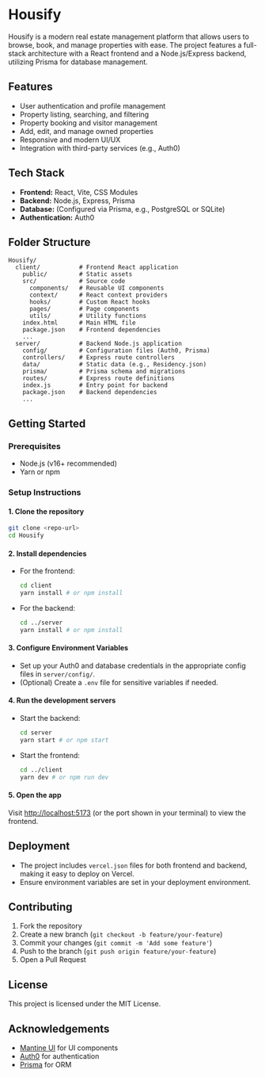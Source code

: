 # Housify

Housify is a modern real estate management platform that allows users to browse, book, and manage properties with ease. The project features a full-stack architecture with a React frontend and a Node.js/Express backend, utilizing Prisma for database management.

## Features

- User authentication and profile management
- Property listing, searching, and filtering
- Property booking and visitor management
- Add, edit, and manage owned properties
- Responsive and modern UI/UX
- Integration with third-party services (e.g., Auth0)

## Tech Stack

- **Frontend:** React, Vite, CSS Modules
- **Backend:** Node.js, Express, Prisma
- **Database:** (Configured via Prisma, e.g., PostgreSQL or SQLite)
- **Authentication:** Auth0

## Folder Structure

```
Housify/
  client/           # Frontend React application
    public/         # Static assets
    src/            # Source code
      components/   # Reusable UI components
      context/      # React context providers
      hooks/        # Custom React hooks
      pages/        # Page components
      utils/        # Utility functions
    index.html      # Main HTML file
    package.json    # Frontend dependencies
    ...
  server/           # Backend Node.js application
    config/         # Configuration files (Auth0, Prisma)
    controllers/    # Express route controllers
    data/           # Static data (e.g., Residency.json)
    prisma/         # Prisma schema and migrations
    routes/         # Express route definitions
    index.js        # Entry point for backend
    package.json    # Backend dependencies
    ...
```

## Getting Started

### Prerequisites

- Node.js (v16+ recommended)
- Yarn or npm

### Setup Instructions

#### 1. Clone the repository

```bash
git clone <repo-url>
cd Housify
```

#### 2. Install dependencies

- For the frontend:
  ```bash
  cd client
  yarn install # or npm install
  ```
- For the backend:
  ```bash
  cd ../server
  yarn install # or npm install
  ```

#### 3. Configure Environment Variables

- Set up your Auth0 and database credentials in the appropriate config files in `server/config/`.
- (Optional) Create a `.env` file for sensitive variables if needed.

#### 4. Run the development servers

- Start the backend:
  ```bash
  cd server
  yarn start # or npm start
  ```
- Start the frontend:
  ```bash
  cd ../client
  yarn dev # or npm run dev
  ```

#### 5. Open the app

Visit [http://localhost:5173](http://localhost:5173) (or the port shown in your terminal) to view the frontend.

## Deployment

- The project includes `vercel.json` files for both frontend and backend, making it easy to deploy on Vercel.
- Ensure environment variables are set in your deployment environment.

## Contributing

1. Fork the repository
2. Create a new branch (`git checkout -b feature/your-feature`)
3. Commit your changes (`git commit -m 'Add some feature'`)
4. Push to the branch (`git push origin feature/your-feature`)
5. Open a Pull Request

## License

This project is licensed under the MIT License.

## Acknowledgements

- [Mantine UI](https://mantine.dev/) for UI components
- [Auth0](https://auth0.com/) for authentication
- [Prisma](https://www.prisma.io/) for ORM
